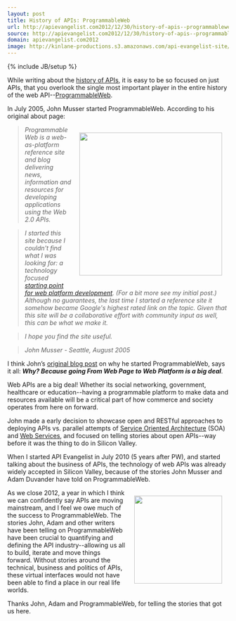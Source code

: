 ```yaml
---
layout: post
title: History of APIs: ProgrammableWeb
url: http://apievangelist.com2012/12/30/history-of-apis--programmableweb/
source: http://apievangelist.com2012/12/30/history-of-apis--programmableweb/
domain: apievangelist.com2012
image: http://kinlane-productions.s3.amazonaws.com/api-evangelist-site/blog/ProgrammableWeb-10-2005.png
---
```

{% include JB/setup %}
<p>While writing about the <a title="history of APIs" href="/history/">history of APIs</a>, it is easy to be so focused on just APIs, that you overlook the single most important player in the entire history of the web API--<a title="ProgrammableWeb" href="http://programmableweb.com">ProgrammableWeb</a>.</p>
<p>In July 2005, John Musser started ProgrammableWeb.  According to his original about page:</p>
<p><a title="ProgrammableWeb" href="http://programmableweb.com"><img style="padding: 15px;" src="https://s3.amazonaws.com/kinlane-productions/api-evangelist/programmableweb/ProgrammableWeb-10-2005.png" alt="" width="325" align="right" /></a></p>
<blockquote><em> ProgrammableWeb is a web-as-platform reference site and blog delivering news, information and resources for developing applications using the Web 2.0 APIs. </em></blockquote>
<blockquote><em> I started this site because I couldn't find what I was looking for: a technology focused <a href="http://blog.programmableweb.com/2005/08/20/so-many-apis-so-little-time/">starting point for web platform development</a>. (For a bit more see my initial post.) Although no guarantees, the last time I started a reference site it somehow became Google's highest rated link on the topic. Given that this site will be a collaborative effort with community input as well, this can be what we make it. </em></blockquote>
<blockquote><em>I hope you find the site useful. </em></blockquote>
<blockquote><em>John Musser - Seattle, August 2005 </em></blockquote>
<p>I think John&rsquo;s <a href="http://blog.programmableweb.com/2005/08/20/so-many-apis-so-little-time/">original blog post</a> on why he started ProgrammableWeb, says it all:<strong><em> Why?  Because going From Web Page to Web Platform is a big deal</em></strong>.</p>
<p>Web APIs are a big deal! Whether its social networking, government, healthcare or education--having a programmable platform to make data and resources available will be a critical part of how commerce and society operates from here on forward. &nbsp;&nbsp;</p>
<p>John made a early decision to showcase open and RESTful approaches to deploying APIs vs. parallel attempts of <a href="http://en.wikipedia.org/wiki/Service-oriented_architecture">Service Oriented Architecture</a> (SOA) and <a href="http://en.wikipedia.org/wiki/Web_service">Web Services</a>, and focused on telling stories about open APIs--way before it was the thing to do in Silicon Valley.</p>
<p>When I started API Evangelist in July 2010 (5 years after PW), and started talking about the business of APIs, the technology of web APIs was already widely accepted in Silicon Valley, because of the stories John Musser and Adam Duvander have told on ProgrammableWeb.</p>
<p><a title="ProgrammableWeb" href="http://programmableweb.com"><img style="padding: 15px;" src="https://s3.amazonaws.com/kinlane-productions/api-evangelist/programmableweb/programmableweb-logo.png" alt="" width="200" align="right" /></a></p>
<p>As we close 2012, a year in which I think we can confidently say APIs are moving mainstream, and I feel we owe much of the success to ProgrammableWeb.  The stories John, Adam and other writers have been telling on ProgrammableWeb have been crucial to quantifying and defining the API industry--allowing us all to build, iterate and move things forward.  Without stories around the technical, business and politics of APIs, these virtual interfaces would not have been able to find a place in our real life worlds.</p>
<p>Thanks John, Adam and ProgrammableWeb, for telling the stories that got us here.</p>
